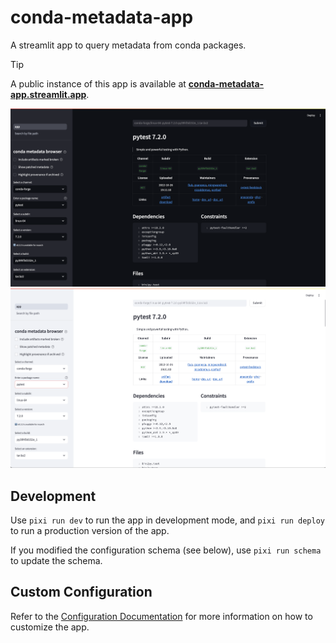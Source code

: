 # conda-metadata-app
A streamlit app to query metadata from conda packages.

> [!TIP]
> A public instance of this app is available at [**conda-metadata-app.streamlit.app**](https://conda-metadata-app.streamlit.app).

![Main Screenshot](docs/assets/main_screenshot_dark.png#gh-dark-mode-only)
![Main Screenshot](docs/assets/main_screenshot_light.png#gh-light-mode-only)

## Development
Use `pixi run dev` to run the app in development mode, and `pixi run deploy` to run a production version of the app.

If you modified the configuration schema (see below), use `pixi run schema` to update the schema.

## Custom Configuration

Refer to the [Configuration Documentation](docs/configuration.md) for more information on how to customize the app.